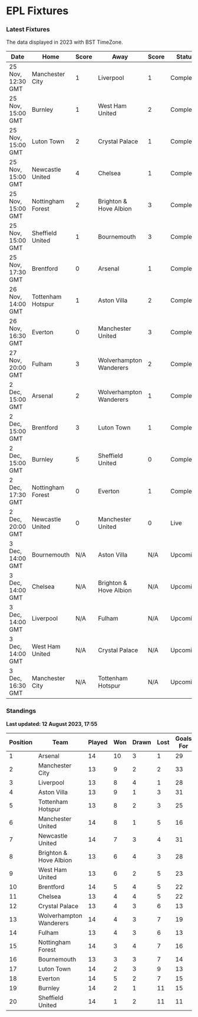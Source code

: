 # EPL Fixtures

### Latest Fixtures

The data displayed in 2023 with BST TimeZone.

<!-- START_TABLE -->
| Date | Home | Score | Away | Score | Status |
|-------------|--------|--------------|--------|--------------|--------|
| 25 Nov, 12:30 GMT | Manchester City | 1 | Liverpool | 1 | Completed |
| 25 Nov, 15:00 GMT | Burnley | 1 | West Ham United | 2 | Completed |
| 25 Nov, 15:00 GMT | Luton Town | 2 | Crystal Palace | 1 | Completed |
| 25 Nov, 15:00 GMT | Newcastle United | 4 | Chelsea | 1 | Completed |
| 25 Nov, 15:00 GMT | Nottingham Forest | 2 | Brighton & Hove Albion | 3 | Completed |
| 25 Nov, 15:00 GMT | Sheffield United | 1 | Bournemouth | 3 | Completed |
| 25 Nov, 17:30 GMT | Brentford | 0 | Arsenal | 1 | Completed |
| 26 Nov, 14:00 GMT | Tottenham Hotspur | 1 | Aston Villa | 2 | Completed |
| 26 Nov, 16:30 GMT | Everton | 0 | Manchester United | 3 | Completed |
| 27 Nov, 20:00 GMT | Fulham | 3 | Wolverhampton Wanderers | 2 | Completed |
| 2 Dec, 15:00 GMT | Arsenal | 2 | Wolverhampton Wanderers | 1 | Completed |
| 2 Dec, 15:00 GMT | Brentford | 3 | Luton Town | 1 | Completed |
| 2 Dec, 15:00 GMT | Burnley | 5 | Sheffield United | 0 | Completed |
| 2 Dec, 17:30 GMT | Nottingham Forest | 0 | Everton | 1 | Completed |
| 2 Dec, 20:00 GMT | Newcastle United | 0 | Manchester United | 0 | Live |
| 3 Dec, 14:00 GMT | Bournemouth | N/A | Aston Villa | N/A | Upcoming |
| 3 Dec, 14:00 GMT | Chelsea | N/A | Brighton & Hove Albion | N/A | Upcoming |
| 3 Dec, 14:00 GMT | Liverpool | N/A | Fulham | N/A | Upcoming |
| 3 Dec, 14:00 GMT | West Ham United | N/A | Crystal Palace | N/A | Upcoming |
| 3 Dec, 16:30 GMT | Manchester City | N/A | Tottenham Hotspur | N/A | Upcoming |
<!-- END_TABLE -->

### Standings

**Last updated: 12 August 2023, 17:55**

<!-- START_STANDINGS -->
| Position | Team | Played | Won | Drawn | Lost | Goals For | Goals Against | Goal Difference | Points |
|----------|------|--------|-----|-------|------|-----------|---------------|-----------------|--------|
| 1 | Arsenal | 14 | 10 | 3 | 1 | 29 | 11 | 18 | 33 |
| 2 | Manchester City | 13 | 9 | 2 | 2 | 33 | 13 | 20 | 29 |
| 3 | Liverpool | 13 | 8 | 4 | 1 | 28 | 11 | 17 | 28 |
| 4 | Aston Villa | 13 | 9 | 1 | 3 | 31 | 18 | 13 | 28 |
| 5 | Tottenham Hotspur | 13 | 8 | 2 | 3 | 25 | 17 | 8 | 26 |
| 6 | Manchester United | 14 | 8 | 1 | 5 | 16 | 16 | 0 | 25 |
| 7 | Newcastle United | 14 | 7 | 3 | 4 | 31 | 14 | 17 | 24 |
| 8 | Brighton & Hove Albion | 13 | 6 | 4 | 3 | 28 | 23 | 5 | 22 |
| 9 | West Ham United | 13 | 6 | 2 | 5 | 23 | 23 | 0 | 20 |
| 10 | Brentford | 14 | 5 | 4 | 5 | 22 | 19 | 3 | 19 |
| 11 | Chelsea | 13 | 4 | 4 | 5 | 22 | 20 | 2 | 16 |
| 12 | Crystal Palace | 13 | 4 | 3 | 6 | 13 | 18 | -5 | 15 |
| 13 | Wolverhampton Wanderers | 14 | 4 | 3 | 7 | 19 | 25 | -6 | 15 |
| 14 | Fulham | 13 | 4 | 3 | 6 | 13 | 22 | -9 | 15 |
| 15 | Nottingham Forest | 14 | 3 | 4 | 7 | 16 | 22 | -6 | 13 |
| 16 | Bournemouth | 13 | 3 | 3 | 7 | 14 | 28 | -14 | 12 |
| 17 | Luton Town | 14 | 2 | 3 | 9 | 13 | 26 | -13 | 9 |
| 18 | Everton | 14 | 5 | 2 | 7 | 15 | 20 | -5 | 7 |
| 19 | Burnley | 14 | 2 | 1 | 11 | 15 | 32 | -17 | 7 |
| 20 | Sheffield United | 14 | 1 | 2 | 11 | 11 | 39 | -28 | 5 |
<!-- END_STANDINGS -->
